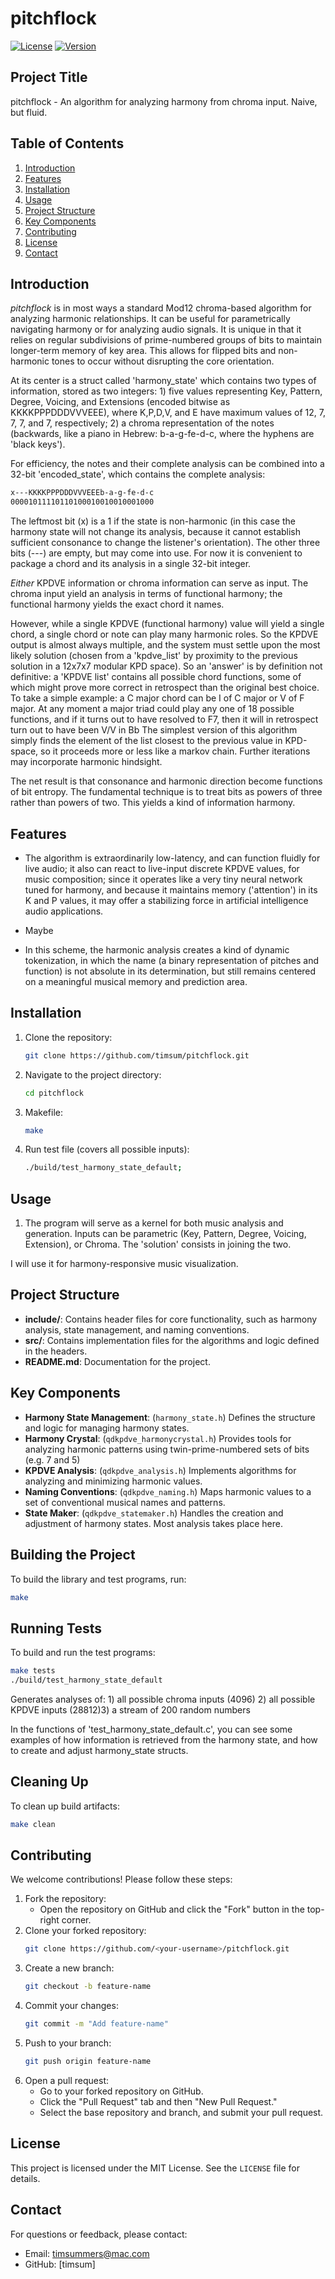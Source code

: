 # pitchflock

[![License](https://img.shields.io/badge/license-MIT-blue.svg)](../LICENSE)
[![Version](https://img.shields.io/badge/version-1.0.0-blue.svg)](#)

## Project Title
pitchflock - An algorithm for analyzing harmony from chroma input. Naive, but fluid.

## Table of Contents
1. [Introduction](#introduction)
2. [Features](#features)
3. [Installation](#installation)
4. [Usage](#usage)
5. [Project Structure](#project-structure)
6. [Key Components](#key-components)
7. [Contributing](#contributing)
8. [License](#license)
9. [Contact](#contact)

## Introduction
*pitchflock* is in most ways a standard Mod12 chroma-based algorithm for analyzing harmonic relationships. It can be useful for parametrically navigating harmony or for analyzing audio signals. It is unique in that it relies on regular subdivisions of prime-numbered groups of bits to maintain longer-term memory of key area. This allows for flipped bits and non-harmonic tones to occur without disrupting the core orientation.

At its center is a struct called 'harmony_state' which contains two types of information, stored as two integers: 1) five values representing Key, Pattern, Degree, Voicing, and Extensions (encoded bitwise as KKKKPPPDDDVVVEEE), where K,P,D,V, and E have maximum values of 12, 7, 7, 7, and 7, respectively; 2)  a chroma representation of the notes (backwards, like a piano in Hebrew: b-a-g-fe-d-c, where the hyphens are 'black keys').

For efficiency, the notes and their complete analysis can be combined into a 32-bit 'encoded_state', which contains the complete analysis:

```bash
x---KKKKPPPDDDVVVEEEb-a-g-fe-d-c 
00001011110110100010010010001000
```

The leftmost bit (x) is a 1 if the state is non-harmonic (in this case the harmony state will not change its analysis, because it cannot establish sufficient consonance to change the listener's orientation). The other three bits (---) are empty, but may come into use. For now it is convenient to package a chord and its analysis in a single 32-bit integer.

*Either* KPDVE information or chroma information can serve as input. The chroma input yield an analysis in terms of functional harmony; the functional harmony yields the exact chord it names.

However, while a single KPDVE (functional harmony) value will yield a single chord, a single chord or note can play many harmonic roles. So the KPDVE output is almost always multiple, and the system must settle upon the most likely solution (chosen from a 'kpdve_list' by proximity to the previous solution in a 12x7x7 modular KPD space).  So an 'answer' is by definition not definitive: a 'KPDVE list' contains all possible chord functions, some of which might prove more correct in retrospect than the original best choice. To take a simple example: a C major chord can be I of C major or V of F major. At any moment a major triad could play any one of 18 possible functions, and if it turns out to have resolved to F7, then it will in retrospect turn out to have been V/V in Bb The simplest version of this algorithm simply finds the element of the list closest to the previous value in KPD-space, so it proceeds more or less like a markov chain. Further iterations may incorporate harmonic hindsight.

The net result is that consonance and harmonic direction become functions of bit entropy. The fundamental technique is to treat bits as powers of three rather than powers of two. This yields a kind of information harmony.

## Features
- The algorithm is extraordinarily low-latency, and can function fluidly for live audio; it also can react to live-input discrete KPDVE values, for music composition; since it operates like a very tiny neural network tuned for harmony, and because it maintains memory ('attention') in its K and P values, it may offer a stabilizing force in artificial intelligence audio applications. 

- Maybe

- In this scheme, the harmonic analysis creates a kind of dynamic tokenization, in which the name (a binary representation of pitches and function) is not absolute in its determination, but still remains centered on a meaningful musical memory and prediction area.

## Installation
1. Clone the repository:
   ```bash
   git clone https://github.com/timsum/pitchflock.git
   ```
2. Navigate to the project directory:
   ```bash
   cd pitchflock
   ```
3. Makefile:
   ```bash
   make
   ```
4. Run test file (covers all possible inputs):
   ```bash
   ./build/test_harmony_state_default;
   ```
## Usage
1. The program will serve as a kernel for both music analysis and generation. Inputs can be parametric (Key, Pattern, Degree, Voicing, Extension), or Chroma.  The 'solution' consists in joining the two.

I will use it for harmony-responsive music visualization.

## Project Structure
- **include/**: Contains header files for core functionality, such as harmony analysis, state management, and naming conventions.
- **src/**: Contains implementation files for the algorithms and logic defined in the headers.
- **README.md**: Documentation for the project.

## Key Components
- **Harmony State Management**: (`harmony_state.h`) Defines the structure and logic for managing harmony states.
- **Harmony Crystal**: (`qdkpdve_harmonycrystal.h`) Provides tools for analyzing harmonic patterns using twin-prime-numbered sets of bits (e.g. 7 and 5)
- **KPDVE Analysis**: (`qdkpdve_analysis.h`) Implements algorithms for analyzing and minimizing harmonic values.
- **Naming Conventions**: (`qdkpdve_naming.h`) Maps harmonic values to a set of conventional musical names and patterns.
- **State Maker**: (`qdkpdve_statemaker.h`) Handles the creation and adjustment of harmony states. Most analysis takes place here.

## Building the Project
To build the library and test programs, run:
```bash
make
```

## Running Tests
To build and run the test programs:
```bash
make tests
./build/test_harmony_state_default
```
Generates analyses of: 1) all possible chroma inputs (4096) 2) all possible KPDVE inputs (28812)3) a stream of 200 random numbers

In the functions of 'test_harmony_state_default.c', you can see some examples of how information is retrieved from the harmony state, and how to create and adjust harmony_state structs.

## Cleaning Up
To clean up build artifacts:
```bash
make clean
```

## Contributing
We welcome contributions! Please follow these steps:
1. Fork the repository:
   - Open the repository on GitHub and click the "Fork" button in the top-right corner.
2. Clone your forked repository:
   ```bash
   git clone https://github.com/<your-username>/pitchflock.git
   ```
3. Create a new branch:
   ```bash
   git checkout -b feature-name
   ```
4. Commit your changes:
   ```bash
   git commit -m "Add feature-name"
   ```
5. Push to your branch:
   ```bash
   git push origin feature-name
   ```
6. Open a pull request:
   - Go to your forked repository on GitHub.
   - Click the "Pull Request" tab and then "New Pull Request."
   - Select the base repository and branch, and submit your pull request.

## License
This project is licensed under the MIT License. See the `LICENSE` file for details.

## Contact
For questions or feedback, please contact:
- Email: timsummers@mac.com
- GitHub: [timsum]
